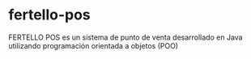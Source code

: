 # fertello-pos
FERTELLO POS es un sistema de punto de venta desarrollado en Java utilizando programación orientada a objetos (POO)
